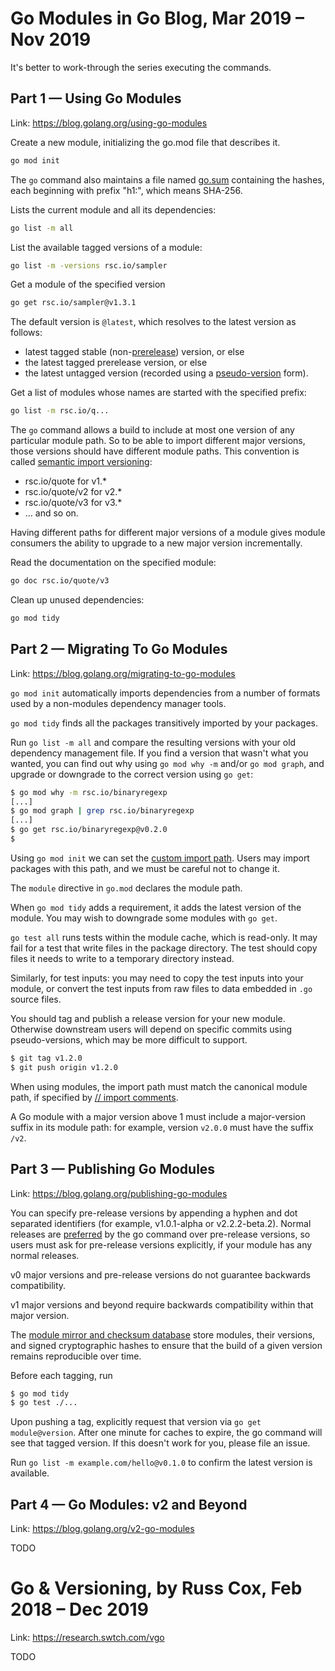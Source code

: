 # Go Modules in Go Blog, Mar 2019 – Nov 2019

It's better to work-through the series executing the commands.

## Part 1 — Using Go Modules

Link: https://blog.golang.org/using-go-modules

Create a new module, initializing the go.mod file that describes it.
```sh
go mod init
```

The `go` command also maintains a file named
[go.sum](https://golang.org/cmd/go/#hdr-Module_authentication_using_go_sum)
containing the hashes, each beginning with prefix "h1:", which means SHA-256.

Lists the current module and all its dependencies:

```sh
go list -m all
```

List the available tagged versions of a module:
```sh
go list -m -versions rsc.io/sampler
```

Get a module of the specified version
```sh
go get rsc.io/sampler@v1.3.1
```

The default version is `@latest`, which resolves to the latest version as follows:

* latest tagged stable (non-[prerelease](https://semver.org/#spec-item-9))
  version, or else
* the latest tagged prerelease version, or else
* the latest untagged version (recorded using a
  [pseudo-version](https://golang.org/cmd/go/#hdr-Pseudo_versions) form).

Get a list of modules whose names are started with the specified prefix:

```sh
go list -m rsc.io/q...
```

The `go` command allows a build to include at most one version of any
particular module path.  So to be able to import different major versions,
those versions should have different module paths.  This convention is called
[semantic import versioning](https://research.swtch.com/vgo-import):

* rsc.io/quote for v1.*
* rsc.io/quote/v2 for v2.*
* rsc.io/quote/v3 for v3.*
* ... and so on.

Having different paths for different major versions of a module gives module
consumers the ability to upgrade to a new major version incrementally.

Read the documentation on the specified module:

```sh
go doc rsc.io/quote/v3
```

Clean up unused dependencies:

```sh
go mod tidy
```

## Part 2 — Migrating To Go Modules

Link: https://blog.golang.org/migrating-to-go-modules

`go mod init` automatically imports dependencies from a number of formats used
by a non-modules dependency manager tools.

`go mod tidy` finds all the packages transitively imported by your packages.

Run `go list -m all` and compare the resulting versions with your old
dependency management file.  If you find a version that wasn't what you wanted,
you can find out why using `go mod why -m` and/or `go mod graph`, and upgrade
or downgrade to the correct version using `go get`:

```sh
$ go mod why -m rsc.io/binaryregexp
[...]
$ go mod graph | grep rsc.io/binaryregexp
[...]
$ go get rsc.io/binaryregexp@v0.2.0
$
```

Using `go mod init` we can set the [custom import
path](https://golang.org/cmd/go/#hdr-Remote_import_paths). Users may import
packages with this path, and we must be careful not to change it.

The `module` directive in `go.mod` declares the module path.

When `go mod tidy` adds a requirement, it adds the latest version of the
module.  You may wish to downgrade some modules with `go get`.

`go test all` runs tests within the module cache, which is read-only.
It may fail for a test that write files in the package directory.  The
test should copy files it needs to write to a temporary directory instead.

Similarly, for test inputs: you may need to copy the test inputs into your
module, or convert the test inputs from raw files to data embedded in `.go`
source files.

You should tag and publish a release version for your new module.  Otherwise
downstream users will depend on specific commits using pseudo-versions, which
may be more difficult to support.

```sh
$ git tag v1.2.0
$ git push origin v1.2.0
```

When using modules, the import path must match the canonical module path, if
specified by [// import
comments](https://golang.org/cmd/go/#hdr-Import_path_checking).

A Go module with a major version above 1 must include a major-version suffix in
its module path: for example, version `v2.0.0` must have the suffix `/v2`.

## Part 3 — Publishing Go Modules

Link: https://blog.golang.org/publishing-go-modules

You can specify pre-release versions by appending a hyphen and dot separated
identifiers (for example, v1.0.1-alpha or v2.2.2-beta.2). Normal releases are
[preferred](https://semver.org/spec/v2.0.0.html#spec-item-11) by the go command
over pre-release versions, so users must ask for pre-release versions
explicitly, if your module has any normal releases.

v0 major versions and pre-release versions do not guarantee backwards
compatibility.

v1 major versions and beyond require backwards compatibility within that major
version.

The [module mirror and checksum
database](https://blog.golang.org/module-mirror-launch) store modules, their
versions, and signed cryptographic hashes to ensure that the build of a given
version remains reproducible over time.

Before each tagging, run

```sh
$ go mod tidy
$ go test ./...
```

Upon pushing a tag, explicitly request that version via `go get
module@version`. After one minute for caches to expire, the go command will see
that tagged version. If this doesn't work for you, please file an issue.

Run `go list -m example.com/hello@v0.1.0` to confirm the latest version is
available.

## Part 4 — Go Modules: v2 and Beyond

Link: https://blog.golang.org/v2-go-modules

TODO

# Go & Versioning, by Russ Cox, Feb 2018 – Dec 2019

Link: https://research.swtch.com/vgo

TODO
